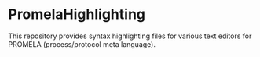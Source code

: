 # PromelaHighlighting
This repository provides syntax highlighting files for various text editors for PROMELA (process/protocol meta language).
